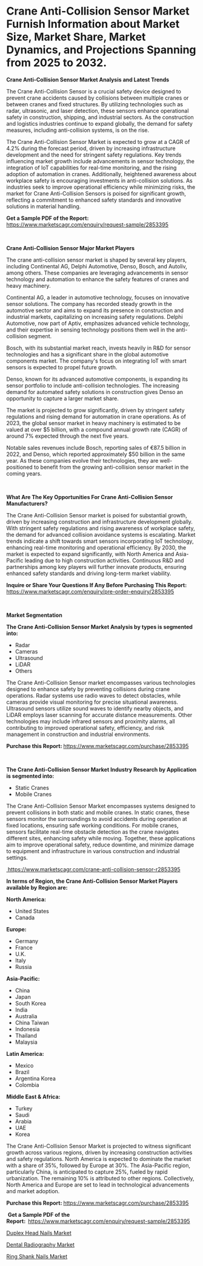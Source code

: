 <p><h1>Crane Anti-Collision Sensor Market Furnish Information about Market Size, Market Share, Market Dynamics, and Projections Spanning from 2025 to 2032.</h1></p><p><strong>Crane Anti-Collision Sensor Market Analysis and Latest Trends</strong></p>
<p><p>The Crane Anti-Collision Sensor is a crucial safety device designed to prevent crane accidents caused by collisions between multiple cranes or between cranes and fixed structures. By utilizing technologies such as radar, ultrasonic, and laser detection, these sensors enhance operational safety in construction, shipping, and industrial sectors. As the construction and logistics industries continue to expand globally, the demand for safety measures, including anti-collision systems, is on the rise.</p><p>The Crane Anti-Collision Sensor Market is expected to grow at a CAGR of 4.2% during the forecast period, driven by increasing infrastructure development and the need for stringent safety regulations. Key trends influencing market growth include advancements in sensor technology, the integration of IoT capabilities for real-time monitoring, and the rising adoption of automation in cranes. Additionally, heightened awareness about workplace safety is encouraging investments in anti-collision solutions. As industries seek to improve operational efficiency while minimizing risks, the market for Crane Anti-Collision Sensors is poised for significant growth, reflecting a commitment to enhanced safety standards and innovative solutions in material handling.</p></p>
<p><strong>Get a Sample PDF of the Report:&nbsp;</strong> <a href="https://www.marketscagr.com/enquiry/request-sample/2853395?utm_campaign=2136&utm_medium=2&utm_source=Github&utm_content=ia&utm_term=11032025&utm_id=crane-anti-collision-sensor">https://www.marketscagr.com/enquiry/request-sample/2853395</a></p>
<p>&nbsp;</p>
<p><strong>Crane Anti-Collision Sensor Major Market Players</strong></p>
<p><p>The crane anti-collision sensor market is shaped by several key players, including Continental AG, Delphi Automotive, Denso, Bosch, and Autoliv, among others. These companies are leveraging advancements in sensor technology and automation to enhance the safety features of cranes and heavy machinery.</p><p>Continental AG, a leader in automotive technology, focuses on innovative sensor solutions. The company has recorded steady growth in the automotive sector and aims to expand its presence in construction and industrial markets, capitalizing on increasing safety regulations. Delphi Automotive, now part of Aptiv, emphasizes advanced vehicle technology, and their expertise in sensing technology positions them well in the anti-collision segment.</p><p>Bosch, with its substantial market reach, invests heavily in R&D for sensor technologies and has a significant share in the global automotive components market. The company's focus on integrating IoT with smart sensors is expected to propel future growth.</p><p>Denso, known for its advanced automotive components, is expanding its sensor portfolio to include anti-collision technologies. The increasing demand for automated safety solutions in construction gives Denso an opportunity to capture a larger market share.</p><p>The market is projected to grow significantly, driven by stringent safety regulations and rising demand for automation in crane operations. As of 2023, the global sensor market in heavy machinery is estimated to be valued at over $5 billion, with a compound annual growth rate (CAGR) of around 7% expected through the next five years.</p><p>Notable sales revenues include Bosch, reporting sales of €87.5 billion in 2022, and Denso, which reported approximately $50 billion in the same year. As these companies evolve their technologies, they are well-positioned to benefit from the growing anti-collision sensor market in the coming years.</p></p>
<p>&nbsp;</p>
<p><strong>What Are The Key Opportunities For Crane Anti-Collision Sensor Manufacturers?</strong></p>
<p><p>The Crane Anti-Collision Sensor market is poised for substantial growth, driven by increasing construction and infrastructure development globally. With stringent safety regulations and rising awareness of workplace safety, the demand for advanced collision avoidance systems is escalating. Market trends indicate a shift towards smart sensors incorporating IoT technology, enhancing real-time monitoring and operational efficiency. By 2030, the market is expected to expand significantly, with North America and Asia-Pacific leading due to high construction activities. Continuous R&D and partnerships among key players will further innovate products, ensuring enhanced safety standards and driving long-term market viability.</p></p>
<p><strong>Inquire or Share Your Questions If Any Before Purchasing This Report:</strong> <a href="https://www.marketscagr.com/enquiry/pre-order-enquiry/2853395?utm_campaign=2136&utm_medium=2&utm_source=Github&utm_content=ia&utm_term=11032025&utm_id=crane-anti-collision-sensor">https://www.marketscagr.com/enquiry/pre-order-enquiry/2853395</a></p>
<p>&nbsp;</p>
<p><strong>Market Segmentation</strong></p>
<p><strong>The Crane Anti-Collision Sensor Market Analysis by types is segmented into:</strong></p>
<p><ul><li>Radar</li><li>Cameras</li><li>Ultrasound</li><li>LiDAR</li><li>Others</li></ul></p>
<p><p>The Crane Anti-Collision Sensor market encompasses various technologies designed to enhance safety by preventing collisions during crane operations. Radar systems use radio waves to detect obstacles, while cameras provide visual monitoring for precise situational awareness. Ultrasound sensors utilize sound waves to identify nearby objects, and LiDAR employs laser scanning for accurate distance measurements. Other technologies may include infrared sensors and proximity alarms, all contributing to improved operational safety, efficiency, and risk management in construction and industrial environments.</p></p>
<p><strong>Purchase this Report:&nbsp;</strong><a href="https://www.marketscagr.com/purchase/2853395?utm_campaign=2136&utm_medium=2&utm_source=Github&utm_content=ia&utm_term=11032025&utm_id=crane-anti-collision-sensor">https://www.marketscagr.com/purchase/2853395</a></p>
<p>&nbsp;</p>
<p><strong>The Crane Anti-Collision Sensor Market Industry Research by Application is segmented into:</strong></p>
<p><ul><li>Static Cranes</li><li>Mobile Cranes</li></ul></p>
<p><p>The Crane Anti-Collision Sensor Market encompasses systems designed to prevent collisions in both static and mobile cranes. In static cranes, these sensors monitor the surroundings to avoid accidents during operation at fixed locations, ensuring safe working conditions. For mobile cranes, sensors facilitate real-time obstacle detection as the crane navigates different sites, enhancing safety while moving. Together, these applications aim to improve operational safety, reduce downtime, and minimize damage to equipment and infrastructure in various construction and industrial settings.</p></p>
<p><a href="https://www.marketscagr.com/crane-anti-collision-sensor-r2853395?utm_campaign=2136&utm_medium=2&utm_source=Github&utm_content=ia&utm_term=11032025&utm_id=crane-anti-collision-sensor">&nbsp;https://www.marketscagr.com/crane-anti-collision-sensor-r2853395</a></p>
<p><strong>In terms of Region, the Crane Anti-Collision Sensor Market Players available by Region are:</strong></p>
<p>
    <p> <strong> North America: </strong>
        <ul>
            <li>United States</li>
            <li>Canada</li>
        </ul>
        </p> 
    <p> <strong> Europe: </strong>
        <ul>
            <li>Germany</li>
            <li>France</li>
            <li>U.K.</li>
            <li>Italy</li>
            <li>Russia</li>
        </ul>
        </p> 
    <p> <strong> Asia-Pacific: </strong>
        <ul>
            <li>China</li>
            <li>Japan</li>
            <li>South Korea</li>
            <li>India</li>
            <li>Australia</li>
            <li>China Taiwan</li>
            <li>Indonesia</li>
            <li>Thailand</li>
            <li>Malaysia</li>
        </ul>
        </p> 
    <p> <strong> Latin America: </strong>
        <ul>
            <li>Mexico</li>
            <li>Brazil</li>
            <li>Argentina Korea</li>
            <li>Colombia</li>
        </ul>
        </p> 
    <p> <strong> Middle East & Africa: </strong>
        <ul>
            <li>Turkey</li>
            <li>Saudi</li>
            <li>Arabia</li>
            <li>UAE</li>
            <li>Korea</li>
        </ul>
    </p>
    </p>
<p><p>The Crane Anti-Collision Sensor Market is projected to witness significant growth across various regions, driven by increasing construction activities and safety regulations. North America is expected to dominate the market with a share of 35%, followed by Europe at 30%. The Asia-Pacific region, particularly China, is anticipated to capture 25%, fueled by rapid urbanization. The remaining 10% is attributed to other regions. Collectively, North America and Europe are set to lead in technological advancements and market adoption.</p></p>
<p><strong>Purchase this Report: </strong><a href="https://www.marketscagr.com/purchase/2853395?utm_campaign=2136&utm_medium=2&utm_source=Github&utm_content=ia&utm_term=11032025&utm_id=crane-anti-collision-sensor">https://www.marketscagr.com/purchase/2853395</a></p>
<p>&nbsp;<strong>Get a Sample PDF of the Report:&nbsp;&nbsp;</strong><a href="https://www.marketscagr.com/enquiry/request-sample/2853395?utm_campaign=2136&utm_medium=2&utm_source=Github&utm_content=ia&utm_term=11032025&utm_id=crane-anti-collision-sensor">https://www.marketscagr.com/enquiry/request-sample/2853395</a></p>
<p><strong></strong></p>
<p><p><a href="https://github.com/dahcheeviola/Market-Research-Report-List-1/blob/main/duplex-head-nails-market.md?utm_campaign=2136&utm_medium=2&utm_source=Github&utm_content=ia&utm_term=11032025&utm_id=crane-anti-collision-sensor">Duplex Head Nails Market</a></p><p><a href="https://github.com/marrahcerpas05/Market-Research-Report-List-1/blob/main/dental-radiography-market.md?utm_campaign=2136&utm_medium=2&utm_source=Github&utm_content=ia&utm_term=11032025&utm_id=crane-anti-collision-sensor">Dental Radiography Market</a></p><p><a href="https://github.com/dichkotuanny/Market-Research-Report-List-1/blob/main/ring-shank-nails-market.md?utm_campaign=2136&utm_medium=2&utm_source=Github&utm_content=ia&utm_term=11032025&utm_id=crane-anti-collision-sensor">Ring Shank Nails Market</a></p></p>